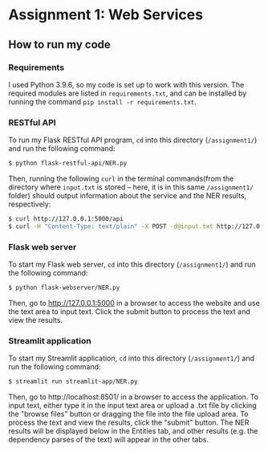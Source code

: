# Assignment 1: Web Services

## How to run my code

### Requirements
I used Python 3.9.6, so my code is set up to work with this version.
The required modules are listed in `requirements.txt`, and can be installed by running the command `pip install -r requirements.txt`.

### RESTful API
To run my Flask RESTful API program, `cd` into this directory (`/assignment1/`) and run the following command: 
```bash
$ python flask-restful-api/NER.py
```
Then, running the following `curl` in the terminal commands(from the directory where `input.txt` is stored – here, it is in this same `/assignment1/` folder) should output information about the service and the NER results, respectively:
```bash
$ curl http://127.0.0.1:5000/api
$ curl -H "Content-Type: text/plain" -X POST -d@input.txt http://127.0.0.1:5000/api
```

### Flask web server
To start my Flask web server, `cd` into this directory (`/assignment1/`) and run the following command: 
```bash
$ python flask-webserver/NER.py
```
Then, go to http://127.0.0.1:5000 in a browser to access the website and use the text area to input text. Click the submit button to process the text and view the results.

### Streamlit application
To start my Streamlit application, `cd` into this directory (`/assignment1/`) and run the following command: 
```bash
$ streamlit run streamlit-app/NER.py
```
Then, go to http://localhost:8501/ in a browser to access the application. To input text, either type it in the input text area or upload a .txt file by clicking the "browse files" button or dragging the file into the file upload area. To process the text and view the results, click the "submit" button. The NER results will be displayed below in the Entities tab, and other results (e.g. the dependency parses of the text) will appear in the other tabs.
